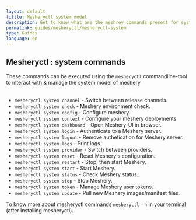```yaml
---
layout: default
tittle: Mesheryctl system model 
description: Get to know what are the meshrey commands present for system model
permalink: guides/mesheryctl/mesheryctl-system
type: Guides
language: en
---
```


## Mesheryctl : system commands
These commands can be executed using the `mesheryctl` commandline-tool to interact with & manage the system model of meshery
<br><br>

* `mesheryctl system channel`   -  Switch between release channels.
* `mesheryctl system check`     -  Meshery environment check.
* `mesheryctl system config`    -  Configure meshery.
* `mesheryctl system context`   -  Configure your meshery deployments
* `mesheryctl system dashboard` -  Open Meshery-UI in browser. 
* `mesheryctl system login`     -  Authenticate to a Meshery server.
* `mesheryctl system logout`    -  Remove authetication for Meshery server.
* `mesheryctl system logs`      -  Print logs.
* `mesheryctl system provider`  -  Switch between providers.
* `mesheryctl system reset`     -  Reset Meshery's configuration.
* `mesheryctl system restart`   -  Stop, then start Meshery.
* `mesheryctl system start`     -  Start Meshery.
* `mesheryctl system status`    -  Check Meshery status.
* `mesheryctl system stop`      -  Stop Meshery.
* `mesheryctl system token`     -  Manage Meshery user tokens.
* `mesheryctl system update`    -  Pull new Meshery images/manifest files.

To know more about mesheryctl commands `mesheryctl -h` in your terminal (after installing mesheryctl).